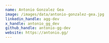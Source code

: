 ```yaml
---
name: Antonio Gonzalez Gea
image: /images/data/antonio-gonzalez-gea.jpg
linkedin_handle: agg-dev
x_handle: antonio_gg_dev
github_handle: antonio-gg-dev
website: https://antonio.gg/
---
```

